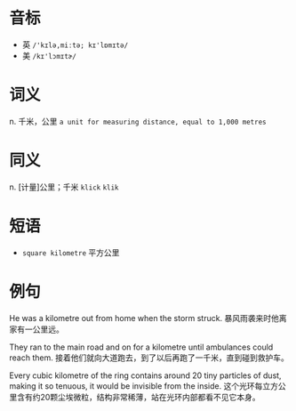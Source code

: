 # 音标

- 英 `/'kɪlə,miːtə; kɪ'lɒmɪtə/`
- 美 `/kɪ'lɔmɪtɚ/`

# 词义

n. 千米，公里
`a unit for measuring distance, equal to 1,000 metres`

# 同义

n. [计量]公里；千米
`klick` `klik`

# 短语

- `square kilometre` 平方公里

# 例句

He was a kilometre out from home when the storm struck.
暴风雨袭来时他离家有一公里远。

They ran to the main road and on for a kilometre until ambulances could reach them.
接着他们就向大道跑去，到了以后再跑了一千米，直到碰到救护车。

Every cubic kilometre of the ring contains around 20 tiny particles of dust, making it so tenuous, it would be invisible from the inside.
这个光环每立方公里含有约20颗尘埃微粒，结构非常稀薄，站在光环内部都看不见它本身。


